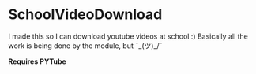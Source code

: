 # SchoolVideoDownload
I made this so I can download youtube videos at school :)
Basically all the work is being done by the module, but ¯\_(ツ)_/¯

**Requires PYTube**
